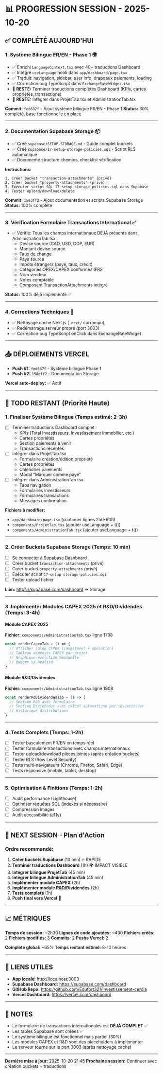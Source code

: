 # 📊 PROGRESSION SESSION - 2025-10-20

## ✅ COMPLÉTÉ AUJOURD'HUI

### 1. **Système Bilingue FR/EN - Phase 1** 🌍
- ✅ Enrichi `LanguageContext.tsx` avec 40+ traductions Dashboard
- ✅ Intégré `useLanguage` hook dans `app/dashboard/page.tsx`
- ✅ Traduit: navigation, sidebar, user info, drapeaux paiements, loading
- ✅ Correction bug TypeScript dans `ExchangeRateWidget.tsx`
- 🔶 **RESTE:** Terminer traductions complètes Dashboard (KPIs, cartes propriétés, transactions)
- 🔶 **RESTE:** Intégrer dans ProjetTab.tsx et AdministrationTab.tsx

**Commit:** `fed687f` - Ajout système bilingue FR/EN - Phase 1
**Status:** 30% complété, base fonctionnelle en place

---

### 2. **Documentation Supabase Storage** 📦
- ✅ Créé `supabase/SETUP-STORAGE.md` - Guide complet buckets
- ✅ Créé `supabase/17-setup-storage-policies.sql` - Script RLS automatique
- ✅ Documenté structure chemins, checklist vérification

**Instructions:**
```
1. Créer bucket "transaction-attachments" (privé)
2. Créer bucket "property-attachments" (privé)
3. Exécuter script SQL 17-setup-storage-policies.sql dans Supabase
4. Tester upload/download/delete
```

**Commit:** `158dff2` - Ajout documentation et scripts Supabase Storage
**Status:** 100% complété

---

### 3. **Vérification Formulaire Transactions International** ✅
- ✅ Vérifié: Tous les champs internationaux DÉJÀ présents dans AdministrationTab.tsx
  - Devise source (CAD, USD, DOP, EUR)
  - Montant devise source
  - Taux de change
  - Pays source
  - Impôts étrangers (payé, taux, crédit)
  - Catégories OPEX/CAPEX conformes IFRS
  - Nom vendeur
  - Notes comptable
  - Composant TransactionAttachments intégré

**Status:** 100% déjà implémenté ✅

---

### 4. **Corrections Techniques** 🔧
- ✅ Nettoyage cache Next.js (`.next/` corrompu)
- ✅ Redémarrage serveur propre (port 3003)
- ✅ Correction bug TypeScript onClick dans ExchangeRateWidget

---

## 📤 DÉPLOIEMENTS VERCEL

- **Push #1:** `fed687f` - Système bilingue Phase 1
- **Push #2:** `158dff2` - Documentation Storage

**Vercel auto-deploy:** ✅ Actif

---

## 🔶 TODO RESTANT (Priorité Haute)

### 1. **Finaliser Système Bilingue** (Temps estimé: 2-3h)
- [ ] Terminer traductions Dashboard complet
  - KPIs (Total Investisseurs, Investissement Immobilier, etc.)
  - Cartes propriétés
  - Section paiements à venir
  - Transactions récentes
- [ ] Intégrer dans ProjetTab.tsx
  - Formulaire création/édition propriété
  - Cartes propriétés
  - Calendrier paiements
  - Modal "Marquer comme payé"
- [ ] Intégrer dans AdministrationTab.tsx
  - Tabs navigation
  - Formulaires investisseurs
  - Formulaires transactions
  - Messages confirmation

**Fichiers à modifier:**
- `app/dashboard/page.tsx` (continuer lignes 250-600)
- `components/ProjetTab.tsx` (ajouter useLanguage + t())
- `components/AdministrationTab.tsx` (ajouter useLanguage + t())

---

### 2. **Créer Buckets Supabase Storage** (Temps: 10 min)
- [ ] Se connecter à Supabase Dashboard
- [ ] Créer bucket `transaction-attachments` (privé)
- [ ] Créer bucket `property-attachments` (privé)
- [ ] Exécuter script `17-setup-storage-policies.sql`
- [ ] Tester upload fichier

**Lien:** https://supabase.com/dashboard → Storage

---

### 3. **Implémenter Modules CAPEX 2025 et R&D/Dividendes** (Temps: 3-4h)

#### Module CAPEX 2025
**Fichier:** `components/AdministrationTab.tsx` ligne 1798
```typescript
const renderCapexTab = () => {
  // Afficher solde CAPEX (investment + operation)
  // Tableau dépenses CAPEX par projet
  // Graphique évolution mensuelle
  // Budget vs Réalisé
}
```

#### Module R&D/Dividendes
**Fichier:** `components/AdministrationTab.tsx` ligne 1808
```typescript
const renderRdDividendesTab = () => {
  // Section R&D avec formulaire
  // Section Dividendes avec calcul automatique par investisseur
  // Historique distributions
}
```

---

### 4. **Tests Complets** (Temps: 1-2h)
- [ ] Tester basculement FR/EN en temps réel
- [ ] Tester formulaire transactions avec champs internationaux
- [ ] Tester upload/download pièces jointes (après création buckets)
- [ ] Tester RLS (Row Level Security)
- [ ] Tests multi-navigateurs (Chrome, Firefox, Safari, Edge)
- [ ] Tests responsive (mobile, tablet, desktop)

---

### 5. **Optimisation & Finitions** (Temps: 1-2h)
- [ ] Audit performance (Lighthouse)
- [ ] Optimiser requêtes SQL (indexes si nécessaire)
- [ ] Compression images
- [ ] Audit accessibilité (a11y)

---

## 🎯 NEXT SESSION - Plan d'Action

### Ordre recommandé:
1. **Créer buckets Supabase** (10 min) 🔥 RAPIDE
2. **Terminer traductions Dashboard** (1h) 🌍 IMPACT VISIBLE
3. **Intégrer bilingue ProjetTab** (45 min)
4. **Intégrer bilingue AdministrationTab** (45 min)
5. **Implémenter module CAPEX** (2h)
6. **Implémenter module R&D/Dividendes** (2h)
7. **Tests complets** (1h)
8. **Push final vers Vercel** 🚀

---

## 📈 MÉTRIQUES

**Temps de session:** ~2h30
**Lignes de code ajoutées:** ~400
**Fichiers créés:** 2
**Fichiers modifiés:** 3
**Commits:** 2
**Pushs Vercel:** 2

**Complété global:** ~65%
**Temps restant estimé:** 8-10 heures

---

## 🔗 LIENS UTILES

- **App locale:** http://localhost:3003
- **Supabase Dashboard:** https://supabase.com/dashboard
- **GitHub Repo:** https://github.com/Edufort321/investissement-cerdia
- **Vercel Dashboard:** https://vercel.com/dashboard

---

## 📝 NOTES

- Le formulaire de transactions internationales est **DÉJÀ COMPLET** ✅
- Les tables Supabase sont créées ✅
- Le système bilingue est fonctionnel mais partiel (30%)
- Les modules CAPEX et R&D sont des placeholders à implémenter
- Le serveur tourne sur le port 3003 (après nettoyage cache)

---

**Dernière mise à jour:** 2025-10-20 21:45
**Prochaine session:** Continuer avec création buckets + traductions
